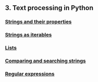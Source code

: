 ## 3. Text processing in Python

### [Strings and their properties](compare-search.md)

### [Strings as iterables](iterables.md)

### [Lists](lists.md)

### [Comparing and searching strings](compare-search.md)

### [Regular expressions](regex.md)
